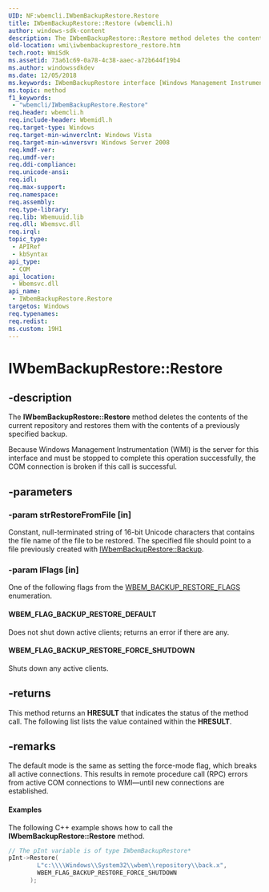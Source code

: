 ```yaml
---
UID: NF:wbemcli.IWbemBackupRestore.Restore
title: IWbemBackupRestore::Restore (wbemcli.h)
author: windows-sdk-content
description: The IWbemBackupRestore::Restore method deletes the contents of the current repository and restores them with the contents of a previously specified backup.
old-location: wmi\iwbembackuprestore_restore.htm
tech.root: WmiSdk
ms.assetid: 73a61c69-0a78-4c38-aaec-a72b644f19b4
ms.author: windowssdkdev
ms.date: 12/05/2018
ms.keywords: IWbemBackupRestore interface [Windows Management Instrumentation],Restore method, IWbemBackupRestore.Restore, IWbemBackupRestore::Restore, Restore, Restore method [Windows Management Instrumentation], Restore method [Windows Management Instrumentation],IWbemBackupRestore interface, WBEM_FLAG_BACKUP_RESTORE_DEFAULT, WBEM_FLAG_BACKUP_RESTORE_FORCE_SHUTDOWN, _hmm_iwbembackuprestore_restore, wbemcli/IWbemBackupRestore::Restore, wmi.iwbembackuprestore_restore
ms.topic: method
f1_keywords: 
 - "wbemcli/IWbemBackupRestore.Restore"
req.header: wbemcli.h
req.include-header: Wbemidl.h
req.target-type: Windows
req.target-min-winverclnt: Windows Vista
req.target-min-winversvr: Windows Server 2008
req.kmdf-ver: 
req.umdf-ver: 
req.ddi-compliance: 
req.unicode-ansi: 
req.idl: 
req.max-support: 
req.namespace: 
req.assembly: 
req.type-library: 
req.lib: Wbemuuid.lib
req.dll: Wbemsvc.dll
req.irql: 
topic_type:
 - APIRef
 - kbSyntax
api_type:
 - COM
api_location:
 - Wbemsvc.dll
api_name:
 - IWbemBackupRestore.Restore
targetos: Windows
req.typenames: 
req.redist: 
ms.custom: 19H1
---
```


# IWbemBackupRestore::Restore


## -description


The <b>IWbemBackupRestore::Restore</b> method deletes the contents of the current repository and restores them with the contents of a previously specified backup.

Because Windows Management Instrumentation (WMI) is the server for this interface and must be stopped to complete this operation successfully, the COM connection is broken if this call is successful.


## -parameters




### -param strRestoreFromFile [in]

Constant, null-terminated string of 16-bit Unicode characters that contains the file name of the file to be restored. The specified file should point to a file previously created with 
<a href="https://docs.microsoft.com/windows/desktop/api/wbemcli/nf-wbemcli-iwbembackuprestore-backup">IWbemBackupRestore::Backup</a>.


### -param lFlags [in]

One of the following flags from the <a href="https://docs.microsoft.com/windows/win32/api/wbemcli/ne-wbemcli-wbem_backup_restore_flags">WBEM_BACKUP_RESTORE_FLAGS</a> enumeration.



#### WBEM_FLAG_BACKUP_RESTORE_DEFAULT

Does not shut down active clients; returns an error if there are any.



#### WBEM_FLAG_BACKUP_RESTORE_FORCE_SHUTDOWN

Shuts down any active clients.


## -returns



This method returns an <b>HRESULT</b> that indicates the status of the method call. The following list lists the value contained within the <b>HRESULT</b>.




## -remarks



The default mode is the same as setting the force-mode flag, which breaks all active connections. This results in remote procedure call (RPC) errors from  active COM connections to WMI—until new connections are established.


#### Examples

The following C++ example shows how to call the <b>IWbemBackupRestore::Restore</b> method.


```cpp
// The pInt variable is of type IWbemBackupRestore*
pInt->Restore(
        L"c:\\\\Windows\\System32\\wbem\\repository\\back.x",
        WBEM_FLAG_BACKUP_RESTORE_FORCE_SHUTDOWN
      );
```




